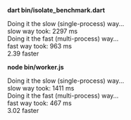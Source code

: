 **dart bin/isolate_benchmark.dart**

Doing it the slow (single-process) way...  
slow way took: 2297 ms  
Doing it the fast (multi-process) way...  
fast way took: 963 ms  
2.39 faster

**node bin/worker.js**

Doing it the slow (single-process) way...  
slow way took: 1411 ms  
Doing it the fast (multi-process) way...  
fast way took: 467 ms  
3.02 faster

